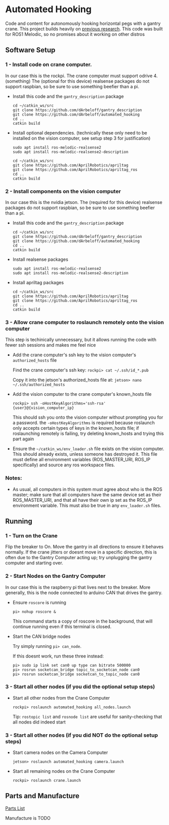 # Automated Hooking
Code and content for autonomously hooking horizontal pegs with a gantry crane. This project builds heavily on [previous research](https://github.com/Cormac0/Horizontal_Insertion). This code was built for ROS1 Melodic, so no promises about it working on other distros
## Software Setup
### 1 - Install code on crane computer.
In our case this is the rockpi.
The crane computer must support odrive 4.(something)
The (optional for this device) realsense packages do not support raspbian, so be sure to use something beefier than a pi.

- Install this code and the `gantry_description` package

    ```
    cd ~/catkin_ws/src
    git clone https://github.com/dArbeloff/gantry_description
    git clone https://github.com/dArbeloff/automated_hooking
    cd ..
    catkin build
    ```

- Install optional dependencies. (technically these only need to be installed on the vision computer, see setup step 3 for justification)

    ```
    sudo apt install ros-melodic-realsense2
    sudo apt install ros-melodic-realsense2-description
    ```

    ```
    cd ~/catkin_ws/src
    git clone https://github.com/AprilRobotics/apriltag
    git clone https://github.com/AprilRobotics/apriltag_ros
    cd ..
    catkin build
    ```

### 2 - Install components on the vision computer
In our case this is the nvidia jetson.
The (required for this device) realsense packages do not support raspbian, so be sure to use something beefier than a pi.

- Install this code and the `gantry_description` package

    ```
    cd ~/catkin_ws/src
    git clone https://github.com/dArbeloff/gantry_description
    git clone https://github.com/dArbeloff/automated_hooking
    cd ..
    catkin build
    ```

- Install realsense packages

    ```
    sudo apt install ros-melodic-realsense2
    sudo apt install ros-melodic-realsense2-description
    ```

- Install apriltag packages

    ```
    cd ~/catkin_ws/src
    git clone https://github.com/AprilRobotics/apriltag
    git clone https://github.com/AprilRobotics/apriltag_ros
    cd ..
    catkin build
    ```


### 3 - Allow crane computer to roslaunch remotely onto the vision computer
This step is techinically unnecessary, but it allows running the code with fewer ssh sessions and makes me feel nice

- Add the crane computer's ssh key to the vision computer's `authorized_hosts` file

    Find the crane computer's ssh key: `rockpi> cat ~/.ssh/id_*.pub`
    
    Copy it into the jetson's authorized_hosts file at: `jetson> nano ~/.ssh/authorized_hosts`

- Add the vision computer to the crane computer's known_hosts file

    `rockpi> ssh -oHostKeyAlgorithms='ssh-rsa' {user}@{vision_computer_ip}`

    This should ssh you onto the vision computer without prompting you for a password. the `-oHostKeyAlgorithms` is required because roslaunch only accepts certain types of keys in the known_hosts file; if roslaunching remotely is failing, try deleting known_hosts and trying this part again

- Ensure the `~/catkin_ws/env_loader.sh` file exists on the vision computer. This should already exists, unless someone has destroyed it. This file must define all environment variables (ROS_MASTER_URI, ROS_IP specifically) and source any ros workspace files.

### Notes:
- As usual, all computers in this system must agree about who is the ROS master; make sure that all computers have the same device set as their ROS_MASTER_URI, and that all have their own ip set as the ROS_IP environment variable. This must also be true in any `env_loader.sh` files.

## Running

### 1 - Turn on the Crane
Flip the breaker to On. Move the gantry in all directions to ensure it behaves normally. If the crane jitters or doesnt move in a specific direction, this is often due to the Gantry Computer acting up; try unplugging the gantry computer and starting over.
### 2 - Start Nodes on the Gantry Computer
In our case this is the raspberry pi that lives next to the breaker. More generally, this is the node connected to arduino CAN that drives the gantry.

- Ensure `roscore` is running

    `pi> nohup roscore &`

    This command starts a copy of roscore in the background, that will continue running even if this terminal is closed. 

- Start the CAN bridge nodes

    Try simply running `pi> can_node`.

    If this doesnt work, run these three instead:
    ```
    pi> sudo ip link set can0 up type can bitrate 500000
    pi> rosrun socketcan_bridge topic_to_socketcan_node can0
    pi> rosrun socketcan_bridge socketcan_to_topic_node can0
    ```

### 3 - Start all other nodes (if you did the optional setup steps)
- Start all other nodes from the Crane Computer

    `rockpi> roslaunch automated_hooking all_nodes.launch`

    Tip: `rostopic list` and `rosnode list` are useful for sanity-checking that all nodes did indeed start
### 3 - Start all other nodes (if you did NOT do the optional setup steps)
- Start camera nodes on the Camera Computer

    `jetson> roslaunch automated_hooking camera.launch`

- Start all remaining nodes on the Crane Computer

    `rockpi> roslaunch crane.launch`



## Parts and Manufacture

[Parts List](Parts_List.md)

Manufacture is TODO
